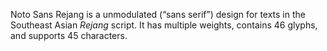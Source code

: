 Noto Sans Rejang is a unmodulated (“sans serif”) design for texts in the Southeast Asian _Rejang_ script. It has multiple weights, contains 46 glyphs, and supports 45 characters.